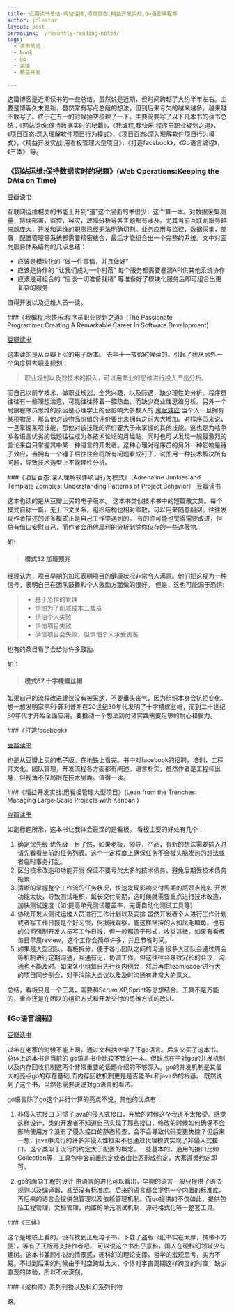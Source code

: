 ```yaml
---
title: 近期读书总结-网站运维,项目百态,精益开发实战,Go语言编程等
author: jolestar
layout: post
permalink:  /recently-reading-notes/
tags:
  - 读书笔记
  - book
  - go
  - 运维
  - 精益开发
  
---
```


这篇博客是近期读书的一些总结。虽然说是近期，但时间跨越了大约半年左右。主要是博客久未更新，虽然常有写点总结的想法，但到后来亏欠的越来越多，越来越不敢写了。终于在五一的时候抽空梳理了一下。主要简要写了以下几本书的读书总结：《网站运维:保持数据实时的秘籍》，《我编程,我快乐:程序员职业规划之道》，《项目百态:深入理解软件项目行为模式》，《项目百态:深入理解软件项目行为模式》，《精益开发实战:用看板管理大型项目》，《打造facebook》，《Go语言编程》，《三体》 等。

<!--more-->

### 《网站运维:保持数据实时的秘籍》(Web Operations:Keeping the DAta on Time)

[豆瓣读书](http://book.douban.com/subject/6799555/)

互联网运维相关的书能上升到“道”这个层面的书很少，这个算一本。对数据采集测量，持续部署，监控，容灾，故障分析等各主题都有涉及。尤其当前互联网服务越来越庞大，开发和运维的职责已经无法明确切割。业务应用与监控，数据采集，部署，配置管理等系统都需要精密结合，最后才能组合出一个完整的系统。文中对面向服务体系结构的几点总结：

* 应该是模块化的 “做一件事情，并且做好”
* 应该是协作的 “让我们成为一个村落” 每个服务都需要暴漏API供其他系统协作
* 应该是可组合的 “应该一切准备就绪” 等准备好了模块化服务后即可组合出更复杂的服务

值得开发以及运维人员一读。

###《我编程,我快乐:程序员职业规划之道》(The Passionate Programmer:Creating A Remarkable Career In Software Development)

[豆瓣读书](http://book.douban.com/subject/4923179/)

这本读的是从豆瓣上买的电子版本。
去年十一放假时候读的。引起了我从另外一个角度思考职业规划：

>职业规划以及对技术的投入，可以用商业的思维进行投入产出分析。

而自己以前学技术，做职业规划，全凭兴趣，以及际遇，缺少理性的分析。程序员往往有一些理想注意，可能往往怀着一腔热血，而缺少商业性思维分析。另外一个局限程序员思维的原因是心理学上的会影响大多数人的 [禀赋效应](http://baike.baidu.cn/view/2552956.htm):当个人一旦拥有某项物品，那么他对该物品价值的评价要比未拥有之前大大增加。对程序员来说，一旦掌握某项技能，那他对该技能的评价要大于未掌握的其他技能。这也是为啥争吵各语言优劣的话题往往成为各技术论坛的月经贴，同时也可以发现一般最激烈的言论来自只掌握其中某一种语言的开发者。这种心理对程序员的另外一种影响是锤子效应，当拥有一个锤子后往往会将所有问题看成钉子，试图用一种技术解决所有问题，导致技术选型上不能理性分析。

###《项目百态:深入理解软件项目行为模式》（Adrenaline Junkies and Template Zombies: Understanding Patterns of Project Behavior）
[豆瓣读书](http://book.douban.com/subject/5954810/)

这本也读的是从豆瓣上买的电子版本。
这本书类似技术书中的短篇散文集。每个模式自称一篇，无上下文关系，组织结构也相对零散，可以用来随意翻阅。往往发现作者描述的许多模式正是自己工作中遇到的。
有的你可能也觉得需要改进，但总有借口安慰自己，而作者会用他犀利的分析剥除你仅存的一些遮蔽物。 

如:

> #### 模式32 加班预兆
经理认为，项目早期的加班表明项目的健康状况非常令人满意。他们把这视为一种信号，表明自己在团队鼓舞和个人激励方面做的很好。
但是，这也可能源于恐惧:

> * 基于恐惧的管理
> * 惧怕为了削减成本二裁员
> * 惧怕个人失败
> * 惧怕项目失败
> * 确信项目会失败，但惧怕个人承受责备

也有的条目看了会给你许多鼓励.

如：

> #### 模式67 十字槽螺丝帽
如果自己的流程改进建议没有被采纳，不要垂头丧气，因为组织本身会抗拒变化。想一想发明家亨利·菲利普斯在20世纪30年代发明了十字槽螺丝帽，而到二十世纪80年代才开始全面应用。要推动一个想法到付诸实践需要足够的耐心和毅力。


###《打造facebook》

[豆瓣读书](http://book.douban.com/subject/20471120/)

也是从豆瓣上买的电子版。在地铁上看完。书中对facebook的招聘，培训，工程师文化，团队管理，开发流程各方面都有阐述。语言朴实，虽然作者是工程师出身，但视角不仅局限在技术层面。值得一读。

###《精益开发实战:用看板管理大型项目》(Lean from the Trenches: Managing Large-Scale Projects with Kanban
)

[豆瓣读书](http://book.douban.com/subject/11620809/)

如副标题所示，这本书让我体会最深的是看板。
看板主要的好处有几个：

1. 确定优先级 优先级一目了然，如果老板，领导，产品，有新的想法需要插入时请先看看当前的任务列表。这个一定程度上确保任务不会被头脑发热的想法或者临时事务打乱。
2. 区分技术改造和功能开发 保证不要亏欠太多的技术债务，避免后期受技术债务拖累
3. 清晰的掌握整个工作流的任务状况，快速发现影响交付周期的瓶颈点比如 开发功能太快，导致测试堆积，延长交付周期，这时候就需要重点进行技术改造，加快测试速度（如:提高单元测试覆盖率，完善自动化测试工具等）
4. 协助开发人测试运维人员进行工作计划以及安排 虽然开发者个人进行工作计划或者写工作日报是个好习惯，但据我观察，能这样坚持的人如凤毛麟角。也有的公司强制开发人员写工作日报，但一般都流于形式，收益甚微。如果有看板每日早晨review，这个工作会简单许多，并且节省时间。
5. 如果是大型团队，看板拆分，便于各小团队之间的沟通 很多大团队会通过周会等机制进行定期沟通，互通有无，协调工作。但这往往会导致冗长的会议，沟通也不能及时。如果各小组每日先行组内例会，然后再由teamleader进行大的项目同步例会，对于消除大会议以及及时沟通有非常大的意义。

总结，看板只是一个工具，需要和Scrum,XP,Sprint等思想结合。工具不是万能的，重点还是在团队的组织方式和开发交付的思维方式的改进。

### 《Go语言编程》

[豆瓣读书](http://book.douban.com/subject/11577300/)

过年在老家的时候不能上网，通过文档抽空学了下go语言。后来又买了这本书。总体上这本书是当前的 go语言书中比较不错的一本。但缺点在于对go的并发机制以及内存回收机制这两个非常重要的话题介绍的不够深入。go的并发机制是其最大的亮点go的存在基础,而内存回收机制更是是否能革c和java命的根基。
既然说到了这个书，当然也需要说说对go语言的看法。

go语言除了go这个并行计算的亮点不说，其他的优点有：

1. 非侵入式接口 习惯了java的侵入式接口，开始的时候这个我还不太接受。感觉这样设计，类的开发者不知道自己实现了那些接口，修改的时候如何确保不会影响使用方？没有了侵入接口的静态检查，会不会导致代码变更失控？但后来一想，java中流行的许多非侵入性框架不也通过代理模式实现了非侵入式接口。这个类似于流行的约定大于配置的概念。一些基本的，通用的接口比如Collection等，工具包中会前置约定或者由社区形成约定，大家遵循约定即可。

2. go的面向工程的设计 由语言的进化可以看出，早期的语言一般只提供了语法规则以及编译器，甚至没有标准库。后来的语言都会提供一个内置的标准库。再后来的语言会提供包管理以及依赖管理机制。而go提供的不仅如此，提供包括工程管理，文档管理，内置的单元测试机制，源码格式化等一整套工具。
 


###《三体》

这个是地铁上看的。没有找到正版电子书，下载了盗版（纸书实在太厚，携带不方便），等有了正版再支持作者吧。
可以说这个书出乎意料，国人在硬科幻领域少有建树。这本书兼顾小说的情景感，硬科幻的理论支撑，哲学的宏观思考，实为不易。不过到后期的时候由于时空跨越太大，个体对宇宙周期这样跨度的时空，缺少直观的体验，所以不太深刻。

###《架构师》系列刊物以及科幻系列刊物

略。




